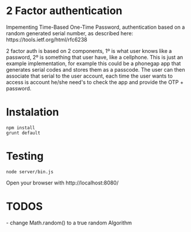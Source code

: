 <h1>2 Factor authentication</h1>

<p>Impementing Time-Based One-Time Password, authentication based on a random generated serial number, as described here: https://tools.ietf.org/html/rfc6238</p>

<p>2 factor auth is based on 2 components, 1º is what user knows like a password, 2º is something that user have, like a cellphone. This is just an example implementation, for example this could be a phonegap app that generates serial codes and stores them as a passcode. The user can then associate that serial to the user account, each time the user wants to access is account he/she need's to check the app and provide the OTP + password.
</p>

<h1>Instalation</h1>

```
npm install
grunt default
```

<h1>Testing</h1>

```
node server/bin.js
```
<p>Open your browser with http://localhost:8080/</p>

<h1>TODOS</h1>
<p>- change Math.random() to a true random Algorithm</p>
